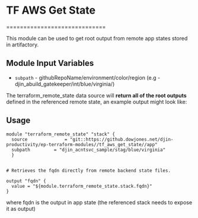 # TF AWS Get State
=============================

This module can be used to get root output from remote app states stored in artifactory.

Module Input Variables
----------------------

- `subpath` - githubRepoName/environment/color/region (e.g - djin_abuild_gatekeeper/int/blue/virginia/)

The terraform_remote_state data source will **return all of the root outputs** defined in the referenced remote state, an example output might look like:

Usage
--------

```
module "terraform_remote_state" "stack" {
  source              = "git::https://github.dowjones.net/djin-productivity/ep-terraform-modules//tf_aws_get_state//app"
  subpath         = "djin_acntsvc_sample/stag/blue/virginia"
  }


# Retrieves the fqdn directly from remote backend state files.

output "fqdn" {
  value = "${module.terraform_remote_state.stack.fqdn}"
}
```
where fqdn is the output in app state (the referenced stack needs to expose it as output)
